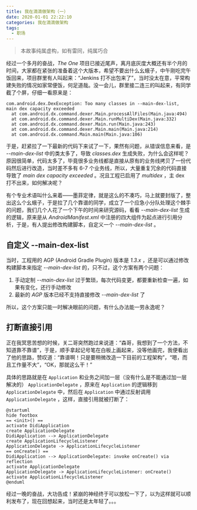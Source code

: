 ```yaml
---
title: 我在滴滴做架构（一）
date: 2020-01-01 22:22:10
categories: 我在滴滴做架构
tags:
  - 职场
---
```


> 本故事纯属虚构，如有雷同，纯属巧合

经过一个多月的奋战，*The One* 项目已接近尾声，离月底灰度大概还有半个月的时间，大家都在紧张的准备着这个大版本，希望不要出什么幺蛾子，中午刚吃完午饭回来，项目群里有人叫起来：“Jenkins 打不出包来了”，当时没太在意，平常构建失败的情况如家常便饭，何足道哉。没一会儿，群里接二连三的叫起来，有同学截了个屏，仔细一看原来是：

```
com.android.dex.DexException: Too many classes in --main-dex-list, main dex capacity exceeded
  at com.android.dx.command.dexer.Main.processAllFiles(Main.java:494)
  at com.android.dx.command.dexer.Main.runMultiDex(Main.java:332)
  at com.android.dx.command.dexer.Main.run(Main.java:243)
  at com.android.dx.command.dexer.Main.main(Main.java:214)
  at com.android.dx.command.Main.main(Main.java:106)
```

于是，赶紧拉了一下最新的代码下来试了一下，果然有问题，从错误信息来看，是 *\-\-main-dex-list* 中的类太多了，导致 *classes.dex* 生成失败，为什么会这样呢？原因很简单，代码太多了，毕竟很多业务线都是直接从原有的业务线拷贝了一份代码然后进行改造，当时差不多有 6-7 个业务线，所以，大量重复冗余的代码直接导致了 *main dex capacity exceeded* 。况且工程已启用了 *multidex* ，主 dex 打不出来，如何解决呢？

有个专业术语叫什么来着——墨菲定律，就是这么的不凑巧，马上就要封版了，整出这么个幺蛾子，于是拉了几个靠谱的同学，成立了一个应急小分队处理这个棘手的问题，我们几个人花了一个下午的时间来研究源码，看看 *\-\-main-dex-list* 生成的逻辑，原来是从 *AndroidManifest.xml* 中注册的四大组件为起点进行引用分析，于是，有人提出修改构建脚本，自定义一个 *\-\-main-dex-list* 。

## 自定义 \-\-main-dex-list

当时，工程用的 AGP (Android Gradle Plugin) 版本是 *1.3.x* ，还是可以通过修改构建脚本来指定 *\-\-main-dex-list* 的，只不过，这个方案有两个问题：

1. 手动定制 *\-\-main-dex-list* 过于繁琐，每次代码变更，都要重新检查一遍，如果有变化，还行手动修改
1. 最新的 *AGP* 版本已经不支持直接修改 *\-\-main-dex-list* 了

所以，这个方案只能一时解决眼前的问题，有什么办法能一劳永逸呢？

## 打断直接引用

正在我冥思苦想的时候，关二哥突然跑过来说道：“森哥，我想到了一个方法，不知道靠不靠谱”，于是，顺手拿起记号笔在白板上画起来，没等他画完，我便看出了他的思路，赞叹道：“靠谱啊！只是要稍微改造一下目前的工程架构”，“嗯，而且工作量不大”，“OK，那就这么干！”

具体的思路就是在 `Application` 和业务之间加一层（没有什么是不能通过加一层解决的） `ApplicationDelegate` ，原来在 `Application` 的逻辑移到 `ApplicationDelegate` 中，然后在 `Application` 中通过反射调用 `ApplicationDelegate` ，这样，直接引用就被打断了：

```plantuml
@startuml
hide footbox
== <init>() ==
activate DidiApplication
create ApplicationDelegate
DidiApplication --> ApplicationDelegate
create ApplicationLifecycleListener
ApplicationDelegate -> ApplicationLifecycleListener
== onCreate() ==
DidiApplication --> ApplicationDelegate: invoke onCreate() via reflection
activate ApplicationDelegate
ApplicationDelegate -> ApplicationLifecycleListener: onCreate()
activate ApplicationLifecycleListener
@enduml
```

经过一晚的奋战，大功告成！紧崩的神经终于可以放松一下了，以为这样就可以顺利发布了，现在回想起来，当时还是太年轻了。。。


